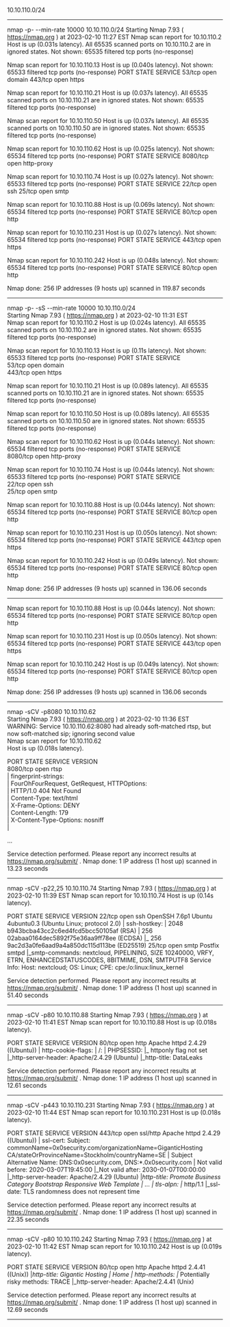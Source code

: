 10.10.110.0/24

---
nmap -p- --min-rate 10000 10.10.110.0/24
Starting Nmap 7.93 ( https://nmap.org ) at 2023-02-10 11:27 EST
Nmap scan report for 10.10.110.2
Host is up (0.031s latency).
All 65535 scanned ports on 10.10.110.2 are in ignored states.
Not shown: 65535 filtered tcp ports (no-response)

Nmap scan report for 10.10.110.13
Host is up (0.040s latency).
Not shown: 65533 filtered tcp ports (no-response)
PORT    STATE SERVICE
53/tcp  open  domain
443/tcp open  https

Nmap scan report for 10.10.110.21
Host is up (0.037s latency).
All 65535 scanned ports on 10.10.110.21 are in ignored states.
Not shown: 65535 filtered tcp ports (no-response)

Nmap scan report for 10.10.110.50
Host is up (0.037s latency).
All 65535 scanned ports on 10.10.110.50 are in ignored states.
Not shown: 65535 filtered tcp ports (no-response)

Nmap scan report for 10.10.110.62
Host is up (0.025s latency).
Not shown: 65534 filtered tcp ports (no-response)
PORT     STATE SERVICE
8080/tcp open  http-proxy

Nmap scan report for 10.10.110.74
Host is up (0.027s latency).
Not shown: 65533 filtered tcp ports (no-response)
PORT   STATE SERVICE
22/tcp open  ssh
25/tcp open  smtp

Nmap scan report for 10.10.110.88
Host is up (0.069s latency).
Not shown: 65534 filtered tcp ports (no-response)
PORT   STATE SERVICE
80/tcp open  http

Nmap scan report for 10.10.110.231
Host is up (0.027s latency).
Not shown: 65534 filtered tcp ports (no-response)
PORT    STATE SERVICE
443/tcp open  https

Nmap scan report for 10.10.110.242
Host is up (0.048s latency).
Not shown: 65534 filtered tcp ports (no-response)
PORT   STATE SERVICE
80/tcp open  http

Nmap done: 256 IP addresses (9 hosts up) scanned in 119.87 seconds

---
nmap -p- -sS --min-rate 10000 10.10.110.0/24                                                                                                                                                               
Starting Nmap 7.93 ( https://nmap.org ) at 2023-02-10 11:31 EST                                                                                                                                                
Nmap scan report for 10.10.110.2
Host is up (0.024s latency).
All 65535 scanned ports on 10.10.110.2 are in ignored states.
Not shown: 65535 filtered tcp ports (no-response)

Nmap scan report for 10.10.110.13
Host is up (0.11s latency).
Not shown: 65533 filtered tcp ports (no-response)
PORT    STATE SERVICE                              
53/tcp  open  domain                               
443/tcp open  https                                

Nmap scan report for 10.10.110.21
Host is up (0.089s latency).
All 65535 scanned ports on 10.10.110.21 are in ignored states.
Not shown: 65535 filtered tcp ports (no-response)

Nmap scan report for 10.10.110.50
Host is up (0.089s latency).
All 65535 scanned ports on 10.10.110.50 are in ignored states.
Not shown: 65535 filtered tcp ports (no-response)

Nmap scan report for 10.10.110.62
Host is up (0.044s latency).
Not shown: 65534 filtered tcp ports (no-response)
PORT     STATE SERVICE                             
8080/tcp open  http-proxy

Nmap scan report for 10.10.110.74
Host is up (0.044s latency).
Not shown: 65533 filtered tcp ports (no-response)
PORT   STATE SERVICE                               
22/tcp open  ssh                                   
25/tcp open  smtp

Nmap scan report for 10.10.110.88
Host is up (0.044s latency).
Not shown: 65534 filtered tcp ports (no-response)
PORT   STATE SERVICE
80/tcp open  http

Nmap scan report for 10.10.110.231
Host is up (0.050s latency).
Not shown: 65534 filtered tcp ports (no-response)
PORT    STATE SERVICE
443/tcp open  https

Nmap scan report for 10.10.110.242
Host is up (0.049s latency).
Not shown: 65534 filtered tcp ports (no-response)
PORT   STATE SERVICE
80/tcp open  http

Nmap done: 256 IP addresses (9 hosts up) scanned in 136.06 seconds

---
Nmap scan report for 10.10.110.88
Host is up (0.044s latency).
Not shown: 65534 filtered tcp ports (no-response)
PORT   STATE SERVICE
80/tcp open  http

Nmap scan report for 10.10.110.231
Host is up (0.050s latency).
Not shown: 65534 filtered tcp ports (no-response)
PORT    STATE SERVICE
443/tcp open  https

Nmap scan report for 10.10.110.242
Host is up (0.049s latency).
Not shown: 65534 filtered tcp ports (no-response)
PORT   STATE SERVICE
80/tcp open  http

Nmap done: 256 IP addresses (9 hosts up) scanned in 136.06 seconds

---
nmap -sCV -p8080 10.10.110.62                                                                                                                                                                              
Starting Nmap 7.93 ( https://nmap.org ) at 2023-02-10 11:36 EST                                                                                                                                                
WARNING: Service 10.10.110.62:8080 had already soft-matched rtsp, but now soft-matched sip; ignoring second value                                                                                              
Nmap scan report for 10.10.110.62                                                                                                                                                                              
Host is up (0.018s latency).                                                                                                                                                                                   
                                                                                                                                                                                                               
PORT     STATE SERVICE VERSION                                                                                                                                                                                 
8080/tcp open  rtsp                                                                                                                                                                                            
| fingerprint-strings:                                                                                                                                                                                         
|   FourOhFourRequest, GetRequest, HTTPOptions:                                                                                                                                                                
|     HTTP/1.0 404 Not Found                                                                                                                                                                                   
|     Content-Type: text/html                                                                                                                                                                                  
|     X-Frame-Options: DENY                                                                                                                                                                                    
|     Content-Length: 179                                                                                                                                                                                      
|     X-Content-Type-Options: nosniff                                                                                                                                                                          
|     <!doctype html>                                                                                                                                                                                          

...

Service detection performed. Please report any incorrect results at https://nmap.org/submit/ .
Nmap done: 1 IP address (1 host up) scanned in 13.23 seconds

---
nmap -sCV -p22,25 10.10.110.74
Starting Nmap 7.93 ( https://nmap.org ) at 2023-02-10 11:39 EST
Nmap scan report for 10.10.110.74
Host is up (0.14s latency).

PORT   STATE SERVICE VERSION
22/tcp open  ssh     OpenSSH 7.6p1 Ubuntu 4ubuntu0.3 (Ubuntu Linux; protocol 2.0)
| ssh-hostkey: 
|   2048 b943bcba43cc2c6ed4fcd5bcc50105af (RSA)
|   256 02abaa0164dec5892f75e36aa9ff78ee (ECDSA)
|_  256 9ac2d3a0fe6aad9a4a850dc115d113be (ED25519)
25/tcp open  smtp    Postfix smtpd
|_smtp-commands: nextcloud, PIPELINING, SIZE 10240000, VRFY, ETRN, ENHANCEDSTATUSCODES, 8BITMIME, DSN, SMTPUTF8
Service Info: Host:  nextcloud; OS: Linux; CPE: cpe:/o:linux:linux_kernel

Service detection performed. Please report any incorrect results at https://nmap.org/submit/ .
Nmap done: 1 IP address (1 host up) scanned in 51.40 seconds

---
nmap -sCV -p80 10.10.110.88
Starting Nmap 7.93 ( https://nmap.org ) at 2023-02-10 11:41 EST
Nmap scan report for 10.10.110.88
Host is up (0.018s latency).

PORT   STATE SERVICE VERSION
80/tcp open  http    Apache httpd 2.4.29 ((Ubuntu))
| http-cookie-flags: 
|   /: 
|     PHPSESSID: 
|_      httponly flag not set
|_http-server-header: Apache/2.4.29 (Ubuntu)
|_http-title: DataLeaks

Service detection performed. Please report any incorrect results at https://nmap.org/submit/ .
Nmap done: 1 IP address (1 host up) scanned in 12.61 seconds

---
nmap -sCV -p443 10.10.110.231
Starting Nmap 7.93 ( https://nmap.org ) at 2023-02-10 11:44 EST
Nmap scan report for 10.10.110.231
Host is up (0.018s latency).

PORT    STATE SERVICE  VERSION
443/tcp open  ssl/http Apache httpd 2.4.29 ((Ubuntu))
| ssl-cert: Subject: commonName=0x0security.com/organizationName=GiganticHosting CA/stateOrProvinceName=Stockholm/countryName=SE
| Subject Alternative Name: DNS:0x0security.com, DNS:*.0x0security.com
| Not valid before: 2020-03-07T19:45:00
|_Not valid after:  2030-01-07T00:00:00
|_http-server-header: Apache/2.4.29 (Ubuntu)
|_http-title: Promote Business Category Bootstrap Responsive Web Template | ...
| tls-alpn: 
|_  http/1.1
|_ssl-date: TLS randomness does not represent time

Service detection performed. Please report any incorrect results at https://nmap.org/submit/ .
Nmap done: 1 IP address (1 host up) scanned in 22.35 seconds

---
nmap -sCV -p80 10.10.110.242
Starting Nmap 7.93 ( https://nmap.org ) at 2023-02-10 11:42 EST
Nmap scan report for 10.10.110.242
Host is up (0.019s latency).

PORT   STATE SERVICE VERSION
80/tcp open  http    Apache httpd 2.4.41 ((Unix))
|_http-title: Gigantic Hosting | Home
| http-methods: 
|_  Potentially risky methods: TRACE
|_http-server-header: Apache/2.4.41 (Unix)

Service detection performed. Please report any incorrect results at https://nmap.org/submit/ .
Nmap done: 1 IP address (1 host up) scanned in 12.69 seconds

---
